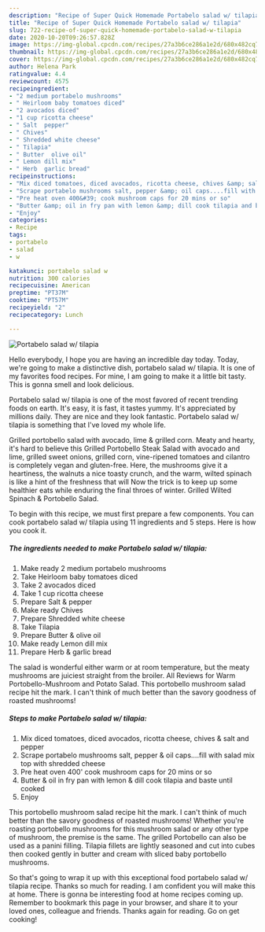 ```yaml
---
description: "Recipe of Super Quick Homemade Portabelo salad w/ tilapia"
title: "Recipe of Super Quick Homemade Portabelo salad w/ tilapia"
slug: 722-recipe-of-super-quick-homemade-portabelo-salad-w-tilapia
date: 2020-10-20T09:26:57.828Z
image: https://img-global.cpcdn.com/recipes/27a3b6ce286a1e2d/680x482cq70/portabelo-salad-w-tilapia-recipe-main-photo.jpg
thumbnail: https://img-global.cpcdn.com/recipes/27a3b6ce286a1e2d/680x482cq70/portabelo-salad-w-tilapia-recipe-main-photo.jpg
cover: https://img-global.cpcdn.com/recipes/27a3b6ce286a1e2d/680x482cq70/portabelo-salad-w-tilapia-recipe-main-photo.jpg
author: Helena Park
ratingvalue: 4.4
reviewcount: 4575
recipeingredient:
- "2 medium portabelo mushrooms"
- " Heirloom baby tomatoes diced"
- "2 avocados diced"
- "1 cup ricotta cheese"
- " Salt  pepper"
- " Chives"
- " Shredded white cheese"
- " Tilapia"
- " Butter  olive oil"
- " Lemon dill mix"
- " Herb  garlic bread"
recipeinstructions:
- "Mix diced tomatoes, diced avocados, ricotta cheese, chives &amp; salt and pepper"
- "Scrape portabelo mushrooms salt, pepper &amp; oil caps....fill with salad mix top with shredded cheese"
- "Pre heat oven 400&#39; cook mushroom caps for 20 mins or so"
- "Butter &amp; oil in fry pan with lemon &amp; dill cook tilapia and baste until cooked"
- "Enjoy"
categories:
- Recipe
tags:
- portabelo
- salad
- w

katakunci: portabelo salad w 
nutrition: 300 calories
recipecuisine: American
preptime: "PT37M"
cooktime: "PT57M"
recipeyield: "2"
recipecategory: Lunch

---
```



![Portabelo salad w/ tilapia](https://img-global.cpcdn.com/recipes/27a3b6ce286a1e2d/680x482cq70/portabelo-salad-w-tilapia-recipe-main-photo.jpg)

Hello everybody, I hope you are having an incredible day today. Today, we're going to make a distinctive dish, portabelo salad w/ tilapia. It is one of my favorites food recipes. For mine, I am going to make it a little bit tasty. This is gonna smell and look delicious.

Portabelo salad w/ tilapia is one of the most favored of recent trending foods on earth. It's easy, it is fast, it tastes yummy. It's appreciated by millions daily. They are nice and they look fantastic. Portabelo salad w/ tilapia is something that I've loved my whole life.

Grilled portobello salad with avocado, lime &amp; grilled corn. Meaty and hearty, it&#39;s hard to believe this Grilled Portobello Steak Salad with avocado and lime, grilled sweet onions, grilled corn, vine-ripened tomatoes and cilantro is completely vegan and gluten-free. Here, the mushrooms give it a heartiness, the walnuts a nice toasty crunch, and the warm, wilted spinach is like a hint of the freshness that will Now the trick is to keep up some healthier eats while enduring the final throes of winter. Grilled Wilted Spinach &amp; Portobello Salad.


To begin with this recipe, we must first prepare a few components. You can cook portabelo salad w/ tilapia using 11 ingredients and 5 steps. Here is how you cook it.

<!--inarticleads1-->

##### The ingredients needed to make Portabelo salad w/ tilapia:

1. Make ready 2 medium portabelo mushrooms
1. Take  Heirloom baby tomatoes diced
1. Take 2 avocados diced
1. Take 1 cup ricotta cheese
1. Prepare  Salt &amp; pepper
1. Make ready  Chives
1. Prepare  Shredded white cheese
1. Take  Tilapia
1. Prepare  Butter &amp; olive oil
1. Make ready  Lemon dill mix
1. Prepare  Herb &amp; garlic bread


The salad is wonderful either warm or at room temperature, but the meaty mushrooms are juiciest straight from the broiler. All Reviews for Warm Portobello-Mushroom and Potato Salad. This portobello mushroom salad recipe hit the mark. I can&#39;t think of much better than the savory goodness of roasted mushrooms! 

<!--inarticleads2-->

##### Steps to make Portabelo salad w/ tilapia:

1. Mix diced tomatoes, diced avocados, ricotta cheese, chives &amp; salt and pepper
1. Scrape portabelo mushrooms salt, pepper &amp; oil caps....fill with salad mix top with shredded cheese
1. Pre heat oven 400&#39; cook mushroom caps for 20 mins or so
1. Butter &amp; oil in fry pan with lemon &amp; dill cook tilapia and baste until cooked
1. Enjoy


This portobello mushroom salad recipe hit the mark. I can&#39;t think of much better than the savory goodness of roasted mushrooms! Whether you&#39;re roasting portobello mushrooms for this mushroom salad or any other type of mushroom, the premise is the same. The grilled Portobello can also be used as a panini filling. Tilapia fillets are lightly seasoned and cut into cubes then cooked gently in butter and cream with sliced baby portobello mushrooms. 

So that's going to wrap it up with this exceptional food portabelo salad w/ tilapia recipe. Thanks so much for reading. I am confident you will make this at home. There is gonna be interesting food at home recipes coming up. Remember to bookmark this page in your browser, and share it to your loved ones, colleague and friends. Thanks again for reading. Go on get cooking!
